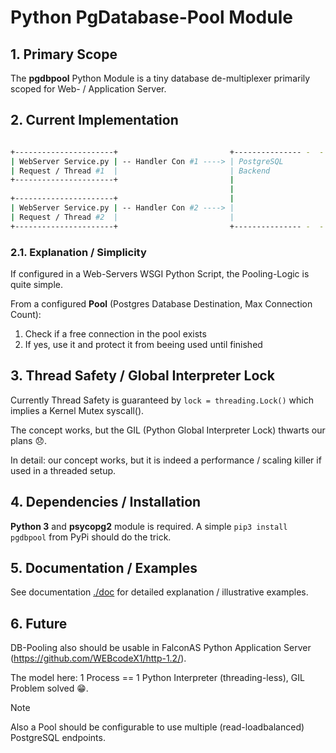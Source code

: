 # Python PgDatabase-Pool Module

## 1. Primary Scope

The **pgdbpool** Python Module is a tiny database de-multiplexer primarily scoped for Web- / Application Server.

## 2. Current Implementation

```bash

+----------------------+                         +--------------- -  -   -
| WebServer Service.py | -- Handler Con #1 ----> | PostgreSQL 
| Request / Thread #1  |                         | Backend
+----------------------+                         |
                                                 |
+----------------------+                         |
| WebServer Service.py | -- Handler Con #2 ----> | 
| Request / Thread #2  |                         |
+----------------------+                         +--------------- -  -   -
```

### 2.1. Explanation / Simplicity

If configured in a Web-Servers WSGI Python Script, the Pooling-Logic is quite simple.

From a configured **Pool** (Postgres Database Destination, Max Connection Count):

1. Check if a free connection in the pool exists
2. If yes, use it and protect it from beeing used until finished

## 3. Thread Safety / Global Interpreter Lock

Currently Thread Safety is guaranteed by `lock = threading.Lock()` which implies a Kernel Mutex syscall().

The concept works, but the GIL (Python Global Interpreter Lock) thwarts our plans 😞.

In detail: our concept works, but it is indeed a performance / scaling killer if used in a threaded setup.

## 4. Dependencies / Installation

**Python 3** and **psycopg2** module is required. A simple `pip3 install pgdbpool` from PyPi should do the trick.

## 5. Documentation / Examples

See documentation [./doc](./doc) for detailed explanation / illustrative examples.

## 6. Future

DB-Pooling also should be usable in FalconAS Python Application Server (https://github.com/WEBcodeX1/http-1.2/).

The model here: 1 Process == 1 Python Interpreter (threading-less), GIL Problem solved :grin:.

>[!NOTE]
>  Also a Pool should be configurable to use multiple (read-loadbalanced) PostgreSQL endpoints.
